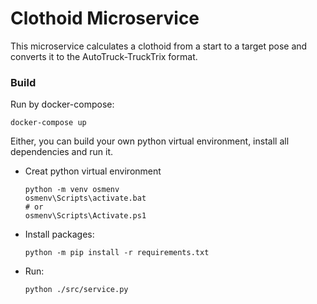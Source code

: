# Clothoid Microservice
This microservice calculates a clothoid from a start to a target pose and converts it to the AutoTruck-TruckTrix format.

### Build

Run by docker-compose:
```
docker-compose up
```

Either, you can build your own python virtual environment, install all dependencies and run it.

- Creat python virtual environment
    ```
    python -m venv osmenv
    osmenv\Scripts\activate.bat
    # or
    osmenv\Scripts\Activate.ps1
    ```

- Install packages:
    ```
    python -m pip install -r requirements.txt
    ```
- Run:
    ```
    python ./src/service.py
    ```

